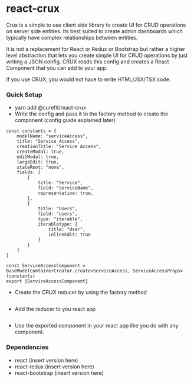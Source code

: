 # react-crux

Crux is a simple to use client side library to create UI for CRUD operations on server side entities. Its best suited to create admin dashboards which typically have complex relationships between entities.

It is not a replacement for React or Redux or Bootstrap but rather a higher level abstraction that lets you create simple UI for CRUD operations by just writing a JSON config. CRUX reads this config and creates a React Component that you can add to your app.

If you use CRUX, you would not have to write HTML/JSX/TSX code.

### Quick Setup
- yarn add @curefit/react-crux
- Write the config and pass it to the factory method to create the component (config guide explained later)
```
const constants = {
    modelName: "serviceAccess",
    title: "Service Access",
    creationTitle: "Service Access",
    createModal: true,
    editModal: true,
    largeEdit: true,
    stateRoot: "none",
    fields: [
        {
            title: "Service",
            field: "serviceName",
            representative: true,
        },
        {
            title: "Users",
            field: "users",
            type: "iterable",
            iterabletype: {
                title: "User",
                inlineEdit: true
            }
        }
    ]
}

const ServiceAccessComponent = BaseModelContainerCreator.create<ServiceAccess, ServiceAccessProps>(constants)
export {ServiceAccessComponent}
```
- Create the CRUX reducer by using the factory method
```
```
- Add the reducer to you react app
```
```
- Use the exported component in your react app like you do with any component.

### Dependencies
- react (insert version here)
- react-redux (insert version here)
- react-bootstrap (insert version here)

